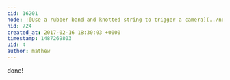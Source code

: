 ```yaml
---
cid: 16201
node: ![Use a rubber band and knotted string to trigger a camera](../notes/mathew/1-29-2012/using-knot-trigger-cameras)
nid: 724
created_at: 2017-02-16 18:30:03 +0000
timestamp: 1487269803
uid: 4
author: mathew
---
```


done!